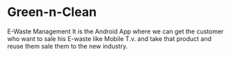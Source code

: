 # Green-n-Clean
E-Waste Management It is the Android App where we can get the customer who want to sale his E-waste like Mobile T.v. and take that product and reuse them sale them to the new industry. 
